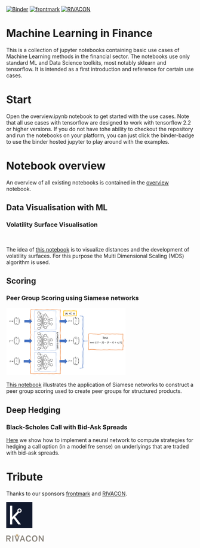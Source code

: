 [![Binder](https://mybinder.org/badge_logo.svg)](https://mybinder.org/v2/gh/pailabteam/ml_finance/master)
[![frontmark](https://img.shields.io/badge/powered%20by-frontmark-lightgrey.svg)](https://www.frontmark.de/)
[![RIVACON](https://img.shields.io/badge/powered%20by-RIVACON-lightgrey.svg)](https://www.rivacon.com/en/)

# Machine Learning in Finance

This is a collection of jupyter notebooks containing basic use cases of Machine Learning methods in the financial sector. The notebooks use only standard ML and Data Science toolkits, most notably sklearn and tensorflow. It is intended as a first introduction and reference for certain use cases.

# Start
Open the overview.ipynb notebook to get started with the use cases. Note that all use cases with tensorflow are designed to work with tensorflow 2.2 or higher versions. If you do not have tohe ability to checkout the repository and run the notebooks on your platform, you can just click the binder-badge to use the binder hosted jupyter to play around with the examples.

# Notebook overview
An overview of all existing notebooks is contained in the [overview](overview.ipynb) notebook.

## Data Visualisation with ML

### Volatility Surface Visualisation
<img src="./images/vol_movie_mds.gif" alt="" width=320px>

The idea of [this notebook](Volatilities_MDS.ipynb) is to visualize distances and the development of volatility surfaces. For this purpose the Multi Dimensional Scaling (MDS) algorithm is used.

## Scoring

### Peer Group Scoring using Siamese networks
<img src="./images/siamese.png" alt="Siamese network for peer group scoring" width=320px>

[This notebook](peer_scoring_siamese/siamese.ipynb) illustrates the application of Siamese networks to construct a peer group scoring used to create peer groups for structured products. 


## Deep Hedging

### Black-Scholes Call with Bid-Ask Spreads
[Here](deep_hedging/deep_hedging.ipynb) we show how to implement a neural network to compute strategies for hedging a call option (in a model fre sense) on underlyings that are traded with bid-ask spreads.

# Tribute

Thanks to our sponsors [frontmark](https://www.frontmark.de/) and [RIVACON](https://www.rivacon.com/).

[<img src="images/favicon_2.png" width='70px'>](https://www.frontmark.de/)

[<img src="images/logo.png" width='100px'>](https://www.rivacon.com/)
